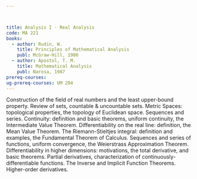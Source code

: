 ```yaml
---



title: Analysis I - Real Analysis
code: MA 221
books:
  - author: Rudin, W.
    title: Principles of Mathematical Analysis
    publ: McGraw-Hill, 1986
  - author: Apostol, T. M. 
    title: Mathematical Analysis
    publ: Narosa, 1987
prereq-courses: 
ug-prereq-courses: UM 204
---
```




Construction of the field of real numbers and the least upper-bound property.
Review of sets, countable & uncountable sets. Metric Spaces: topological
properties, the topology of Euclidean space. Sequences and series. Continuity:
definition and basic theorems, uniform continuity, the Intermediate Value
Theorem. Differentiability on the real line: definition, the Mean Value
Theorem. The Riemann-Stieltjes integral: definition and examples, the
Fundamental Theorem of Calculus. Sequences and series of functions, uniform
convergence, the Weierstrass Approximation Theorem. Differentiability in higher
dimensions: motivations, the total derivative, and basic theorems. Partial
derivatives, characterization of continuously-differentiable functions. The
Inverse and Implicit Function Theorems. Higher-order derivatives.
 
